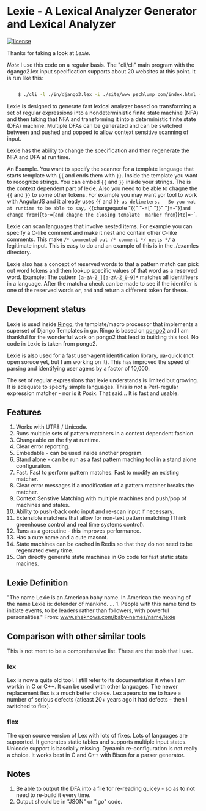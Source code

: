 # Lexie - A Lexical Analyzer Generator and Lexical Analyzer

 [![license](http://img.shields.io/badge/license-MIT-red.svg?style=flat)](https://raw.githubusercontent.com/pschlump/Go-FTL/master/LICENSE)


Thanks for taking a look at *Lexie*.

*Note*  I use this code on a regular basis.  The "cli/cli" main program with the dgango2.lex input specification supports about 20 websites at this point.
It is run like this:

```bash

	$ ./cli -l ./in/django3.lex -i ./site/www_pschlump_com/index.html -o ./www/www_pschlump_com/index.html >,a

```

Lexie is designed to generate fast lexical analyzer based on
transforming a set of regular expressions into a nondeterministic
finite state machine (NFA) and then taking that NFA and transforming
it into a deterministic finite state (DFA) machine.   Multiple DFAs
can be generated and can be switched between and pushed and popped
to allow context sensitive scanning of input.

Lexie has the ability to change the specification and then regenerate
the NFA and DFA at run time.

An Example.   You want to specify the scanner for a template language
that starts template with `{{` and ends them with `}}`.  Inside the
template you want to recognize strings.  You can embed `{{` and `}}`
inside your strings.  The is the context dependent part of lexie.
Also you need to be able to chagne the `{{` and `}}` to some other
tokens.   For example you may want yor tool to work with AngularJS
and it already uses `{{` and `}} as delimeters.   So you wat at
runtime to be able to say, `{{changequote "{{" "-=[" "}}" "]=-"}}`
and change from `{{` to `-=[` and chagne the closing template 
marker from `}}` to `]=-`.

Lexie can scan languages that involve nested items.  For example
you can specify a C-like comment and make it nest and contain
other C-like comments.  This make `/* commented out /* comment */ nests */`
a legitimate input.  This is easy to do and an example of this
is in the ./examles directory.

Lexie also has a concept of reserved words to that a pattern match can
pick out word tokens and then lookup specific values of that word as 
a reserved word.  Example:  The pattern `[a-zA-Z_][a-zA-Z_0-9]*` 
matches all identifieers in a language.   After the match a check
can be made to see if the identifer is one of the reserved words
`or`, `and` and return a different token for these.   

## Development status

Lexie is used inside [Ringo](https://github.com/pschlump/ringo),
the template/macro processor that implements a superset of Django
Templates in go.  Ringo is based on
[pongo2](https://github.com/flosch/pongo2) and I am thankful for
the wonderful work on pongo2 that lead to building this tool.
No code in Lexie is taken from pongo2.

Lexie is also used for a fast user-agent identification library,
ua-quick (not open soruce yet, but I am working on it).  This has
improved the speed of parsing and identifying user agens by a factor
of 10,000.

The set of regular expressions that lexie understands is limited
but growing.  It is adequate to specify simple languages.   This is *not*
a Perl-regular expression matcher - nor is it Posix.  That said...
It is fast and usable.

## Features

1) Works with UTF8 / Unicode.
2) Runs multiple sets of pattern matchers in a context dependent fashion.
3) Changeable on the fly at runtime.
4) Clear error reporting.
5) Embedable - can be used inside another program.
6) Stand alone - can be run as a fast pattern maching tool in a stand alone configuraiton.
7) Fast.  Fast to perform pattern matches.  Fast to modify an existing matcher.
8) Clear error messages if a modification of a pattern matcher breaks the matcher.
9) Context Senstive Matching with multiple machines and push/pop of machines and states.
10) Ability to push-back onto input and re-scan input if necessary.
11) Extensible matchers that allow for non-text pattern matching (Think greenhouse control and real time systems control).
12) Runs as a goroutine - this improves performance.
13) Has a cute name and a cute mascot.
14) State machines can be cached in Redis so that they do not need to be regenrated every time.
15) Can directly generate state machines in Go code for fast static state macines.

## Lexie Definition

"The name Lexie is an American baby name. In American the meaning
of the name Lexie is: defender of mankind. ...  1. People with this
name tend to initiate events, to be leaders rather than followers,
with powerful personalities."
From: www.sheknows.com/baby-names/name/lexie

## Comparison with other similar tools

This is not ment to be a comprehensive list.  These are the tools that I use.

### lex

Lex is now a quite old tool.  I still refer to its documentation it when I am workin in C or C++.
It can be used with other languages.  The newer replacement flex is a much better
choice.  Lex apears to me to have a number of serious defects (atleast 20+ years
ago it had defects - then I switched to flex).

### flex

The open source version of Lex with lots of fixes.  Lots of languages are
supported.  It generates static tables and supports multiple input states.
Unicode support is bascially missing.  Dynamic re-configuration is not 
really a choice.   It works best in C and C++ with Bison for a parser
generator.

## Notes

1. Be able to output the DFA into a file for re-reading quicey - so as to not
need to re-build it every time.  
2. Output should be in "JSON" or ".go" code.



